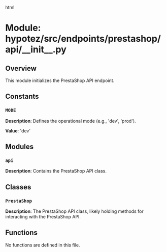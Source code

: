 html
<h1>Module: hypotez/src/endpoints/prestashop/api/__init__.py</h1>

<h2>Overview</h2>
<p>This module initializes the PrestaShop API endpoint.</p>

<h2>Constants</h2>

<h3><code>MODE</code></h3>

<p><strong>Description</strong>: Defines the operational mode (e.g., 'dev', 'prod').</p>
<p><strong>Value</strong>: 'dev'</p>


<h2>Modules</h2>

<h3><code>api</code></h3>
<p><strong>Description</strong>: Contains the PrestaShop API class.</p>

<h2>Classes</h2>

<h3><code>PrestaShop</code></h3>
<p><strong>Description</strong>:  The PrestaShop API class, likely holding methods for interacting with the PrestaShop API.</p>


<h2>Functions</h2>

<p>No functions are defined in this file.</p>